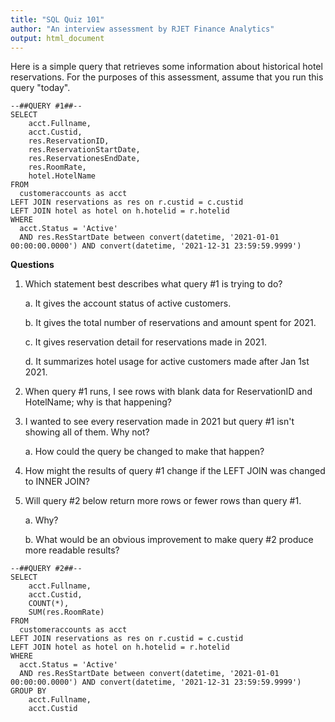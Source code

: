 ```yaml
---
title: "SQL Quiz 101"
author: "An interview assessment by RJET Finance Analytics"
output: html_document
---
```



Here is a simple query that retrieves some information about historical hotel reservations.  For the purposes of this assessment, assume that you run this query "today".

```
--##QUERY #1##--
SELECT
	acct.Fullname,
	acct.Custid,
	res.ReservationID,
	res.ReservationStartDate,
	res.ReservationesEndDate,
	res.RoomRate,
	hotel.HotelName
FROM
  customeraccounts as acct
LEFT JOIN reservations as res on r.custid = c.custid
LEFT JOIN hotel as hotel on h.hotelid = r.hotelid
WHERE
  acct.Status = 'Active' 
  AND res.ResStartDate between convert(datetime, '2021-01-01 00:00:00.0000') AND convert(datetime, '2021-12-31 23:59:59.9999')
```

**Questions**


1.  Which statement best describes what query #1 is trying to do? 

    a. It gives the account status of active customers.
 
    b. It gives the total number of reservations and amount spent for 2021.
    
    c. It gives reservation detail for reservations made in 2021.
    
    d. It summarizes hotel usage for active customers made after Jan 1st 2021.

2. When query #1 runs, I see rows with blank data for ReservationID and HotelName; why is that happening?

3. I wanted to see every reservation made in 2021 but query #1 isn't showing all of them.  Why not?  

    a. How could the query be changed to make that happen?

4. How might the results of query #1 change if the LEFT JOIN was changed to INNER JOIN?

5. Will query #2 below return more rows or fewer rows than query #1.  

    a. Why?
    
    b. What would be an obvious improvement to make query #2 produce more readable results?


```
--##QUERY #2##--
SELECT
	acct.Fullname,
	acct.Custid,
	COUNT(*),
	SUM(res.RoomRate)
FROM
  customeraccounts as acct
LEFT JOIN reservations as res on r.custid = c.custid
LEFT JOIN hotel as hotel on h.hotelid = r.hotelid
WHERE
  acct.Status = 'Active' 
  AND res.ResStartDate between convert(datetime, '2021-01-01 00:00:00.0000') AND convert(datetime, '2021-12-31 23:59:59.9999')
GROUP BY
	acct.Fullname,
	acct.Custid
```
